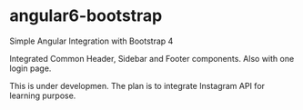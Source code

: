 # angular6-bootstrap

Simple Angular Integration with Bootstrap 4

Integrated Common Header, Sidebar and Footer components.
Also with one login page. 

This is under developmen. The plan is to integrate Instagram API for learning purpose. 
